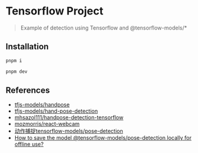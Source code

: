 # Tensorflow Project
> Example of detection using Tensorflow and @tensorflow-models/*

## Installation
```sh
pnpm i

pnpm dev
```

## References
- [tfjs-models/handpose](https://github.com/tensorflow/tfjs-models/tree/master/handpose)
- [tfjs-models/hand-pose-detection](https://github.com/tensorflow/tfjs-models/tree/master/hand-pose-detection)
- [mhsazol111/handpose-detection-tensorflow](https://github.com/mhsazol111/handpose-detection-tensorflow)
- [mozmorris/react-webcam](https://github.com/mozmorris/react-webcam)
- [动作捕捉tensorflow-models/pose-detection](https://www.jianshu.com/p/9c0772dc115a)
- [How to save the model @tensorflow-models/pose-detection locally for offline use?](https://github.com/tensorflow/tfjs/issues/8334#issuecomment-2231426625)

